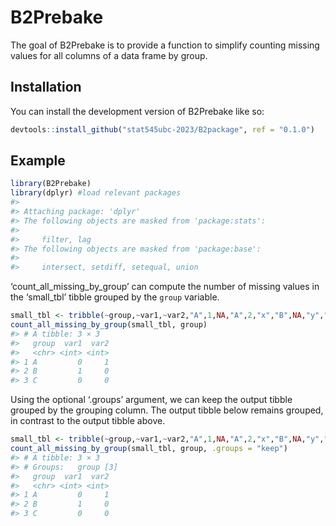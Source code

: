 
<!-- README.md is generated from README.Rmd. Please edit that file -->

# B2Prebake

<!-- badges: start -->
<!-- badges: end -->

The goal of B2Prebake is to provide a function to simplify counting
missing values for all columns of a data frame by group.

## Installation

You can install the development version of B2Prebake like so:

``` r
devtools::install_github("stat545ubc-2023/B2package", ref = "0.1.0")
```

## Example

``` r
library(B2Prebake)
library(dplyr) #load relevant packages
#> 
#> Attaching package: 'dplyr'
#> The following objects are masked from 'package:stats':
#> 
#>     filter, lag
#> The following objects are masked from 'package:base':
#> 
#>     intersect, setdiff, setequal, union
```

‘count_all_missing_by_group’ can compute the number of missing values in
the ‘small_tbl’ tibble grouped by the `group` variable.

``` r
small_tbl <- tribble(~group,~var1,~var2,"A",1,NA,"A",2,"x","B",NA,"y","C",3,"z")
count_all_missing_by_group(small_tbl, group)
#> # A tibble: 3 × 3
#>   group  var1  var2
#>   <chr> <int> <int>
#> 1 A         0     1
#> 2 B         1     0
#> 3 C         0     0
```

Using the optional ‘.groups’ argument, we can keep the output tibble
grouped by the grouping column. The output tibble below remains grouped,
in contrast to the output tibble above.

``` r
small_tbl <- tribble(~group,~var1,~var2,"A",1,NA,"A",2,"x","B",NA,"y","C",3,"z")
count_all_missing_by_group(small_tbl, group, .groups = "keep")
#> # A tibble: 3 × 3
#> # Groups:   group [3]
#>   group  var1  var2
#>   <chr> <int> <int>
#> 1 A         0     1
#> 2 B         1     0
#> 3 C         0     0
```
